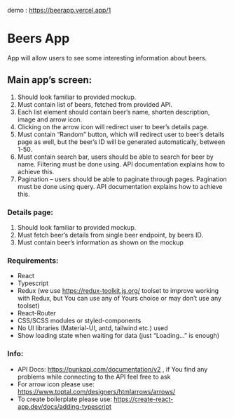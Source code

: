 demo : https://beerapp.vercel.app/1

# Beers App

App will allow users to see some interesting information about beers.

## Main app’s screen:

1. Should look familiar to provided mockup.
2. Must contain list of beers, fetched from provided API.
3. Each list element should contain beer’s name, shorten description, image and arrow
   icon.
4. Clicking on the arrow icon will redirect user to beer’s details page.
5. Must contain “Random” button, which will redirect user to beer’s details page as
   well, but the beer’s ID will be generated automatically, between 1-50.
6. Must contain search bar, users should be able to search for beer by name. Filtering
   must be done using. API documentation explains how to achieve this.
7. Pagination – users should be able to paginate through pages. Pagination must be
   done using query. API documentation explains how to achieve this.

### Details page:

1. Should look familiar to provided mockup.
2. Must fetch beer’s details from single beer endpoint, by beers ID.
3. Must contain beer’s information as shown on the mockup

### Requirements:

-   React
-   Typescript
-   Redux (we use https://redux-toolkit.js.org/ toolset to improve working with Redux, but
    You can use any of Yours choice or may don’t use any toolset)
-   React-Router
-   CSS/SCSS modules or styled-components
-   No UI libraries (Material-UI, antd, tailwind etc.) used
-   Show loading state when waiting for data (just “Loading…” is enough)

### Info:

-   API Docs: https://punkapi.com/documentation/v2 , if You find any problems while
    connecting to the API feel free to ask
-   For arrow icon please use: https://www.toptal.com/designers/htmlarrows/arrows/
-   To create boilerplate please use: https://create-react-app.dev/docs/adding-typescript
